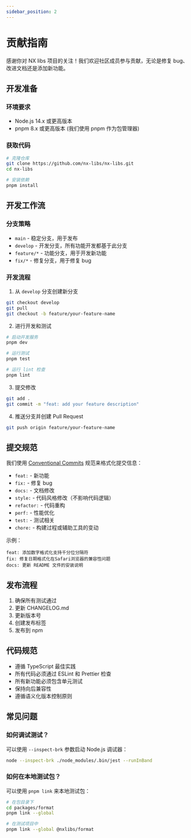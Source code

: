 ```yaml
---
sidebar_position: 2
---
```


# 贡献指南

感谢你对 NX libs 项目的关注！我们欢迎社区成员参与贡献，无论是修复 bug、改进文档还是添加新功能。

## 开发准备

### 环境要求

- Node.js 14.x 或更高版本
- pnpm 8.x 或更高版本 (我们使用 pnpm 作为包管理器)

### 获取代码

```bash
# 克隆仓库
git clone https://github.com/nx-libs/nx-libs.git
cd nx-libs

# 安装依赖
pnpm install
```

## 开发工作流

### 分支策略

- `main` - 稳定分支，用于发布
- `develop` - 开发分支，所有功能开发都基于此分支
- `feature/*` - 功能分支，用于开发新功能
- `fix/*` - 修复分支，用于修复 bug

### 开发流程

1. 从 `develop` 分支创建新分支

```bash
git checkout develop
git pull
git checkout -b feature/your-feature-name
```

2. 进行开发和测试

```bash
# 启动开发服务
pnpm dev

# 运行测试
pnpm test

# 运行 lint 检查
pnpm lint
```

3. 提交修改

```bash
git add .
git commit -m "feat: add your feature description"
```

4. 推送分支并创建 Pull Request

```bash
git push origin feature/your-feature-name
```

## 提交规范

我们使用 [Conventional Commits](https://www.conventionalcommits.org/) 规范来格式化提交信息：

- `feat:` - 新功能
- `fix:` - 修复 bug
- `docs:` - 文档修改
- `style:` - 代码风格修改（不影响代码逻辑）
- `refactor:` - 代码重构
- `perf:` - 性能优化
- `test:` - 测试相关
- `chore:` - 构建过程或辅助工具的变动

示例：

```
feat: 添加数字格式化支持千分位分隔符
fix: 修复日期格式化在Safari浏览器的兼容性问题
docs: 更新 README 文件的安装说明
```

## 发布流程

1. 确保所有测试通过
2. 更新 CHANGELOG.md
3. 更新版本号
4. 创建发布标签
5. 发布到 npm

## 代码规范

- 遵循 TypeScript 最佳实践
- 所有代码必须通过 ESLint 和 Prettier 检查
- 所有新功能必须包含单元测试
- 保持向后兼容性
- 遵循语义化版本控制原则

## 常见问题

### 如何调试测试？

可以使用 `--inspect-brk` 参数启动 Node.js 调试器：

```bash
node --inspect-brk ./node_modules/.bin/jest --runInBand
```

### 如何在本地测试包？

可以使用 `pnpm link` 来本地测试包：

```bash
# 在包目录下
cd packages/format
pnpm link --global

# 在测试项目中
pnpm link --global @nxlibs/format
```
